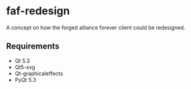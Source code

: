 faf-redesign
============

A concept on how the forged alliance forever client could be redesigned.

Requirements
------------

* Qt 5.3
* Qt5-svg
* Qt-graphicaleffects
* PyQt 5.3
